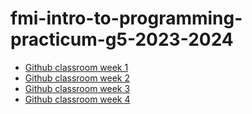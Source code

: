 # fmi-intro-to-programming-practicum-g5-2023-2024

- [Github classroom week 1](https://classroom.github.com/a/cKQrJJYP)
- [Github classroom week 2](https://classroom.github.com/a/6SQREmZX)
- [Github classroom week 3](https://classroom.github.com/a/ayv--P9z)
- [Github classroom week 4](https://classroom.github.com/a/plAMs1TW)